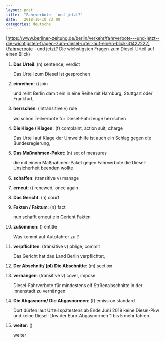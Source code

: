 ```yaml
---
layout: post
title:  "Fahrverbote - und jetzt?"
date:   2018-10-10 23:00
categories: deutsche
---
```


[https://www.berliner-zeitung.de/berlin/verkehr/fahrverbote---und-jetzt--die-wichtigsten-fragen-zum-diesel-urteil-auf-einen-blick-31422222](Fahrverbote - und jetzt? Die wichstigsten Fragen zum Diesel-Urteil auf einen Blick)

1. **Das Urteil**: (n) sentence, verdict

    Das Urteil zum Diesel ist gesprochen

2. **einreihen**: () join

    und reiht Berlin damit ein in eine Reihe mit Hamburg, Stuttgart oder Frankfurt,

3. **herrschen**: (intransitive v) rule

    wo schon Teilverbote für Diesel-Fahrzeuge herrschen

4. **Die Klage / Klagen**: (f) complaint, action suit, charge

    Das Urteil auf Klage der Umwelthilfe ist auch ein Schlag gegen die Bundesregierung,

5. **Das Maßnahmen-Paket**: (n) set of measures

    die mit einem Maßnahmen-Paket gegen Fahrverbote die Diesel-Unsicherheit beenden wollte

6. **schaffen**: (transitive v) manage

7. **erneut**: () renewed, once again

8. **Das Gericht**: (n) court

9. **Fakten / Faktum**: (n) fact

    nun schafft erneut ein Gericht Fakten

10. **zukommen**: () entitle

    Was kommt auf Autofahrer zu ?

11. **verpflichten**: (transitive v) oblige, commit

    Das Gericht hat das Land Berlin verpflichtet,

12. **Der Abschnitt/ (pl) Die Abschnitte**: (m) section

13. **verhängen**: (transitive v) cover, impose

    Diesel-Fahrverbote für mindestens elf Strßenabschnitte in der Innenstadt zu verhängen.

14. **Die Abgasnorm/ Die Abgasnormen**: (f) emission standard

    Dort dürfen laut Urteil spätestens ab Ende Juni 2019 keine Diesel-Pkw und keine Diesel-Lkw der Euro-Abgasnormen 1 bis 5 mehr fahren.

15. **weiter**: ()

    weiter
